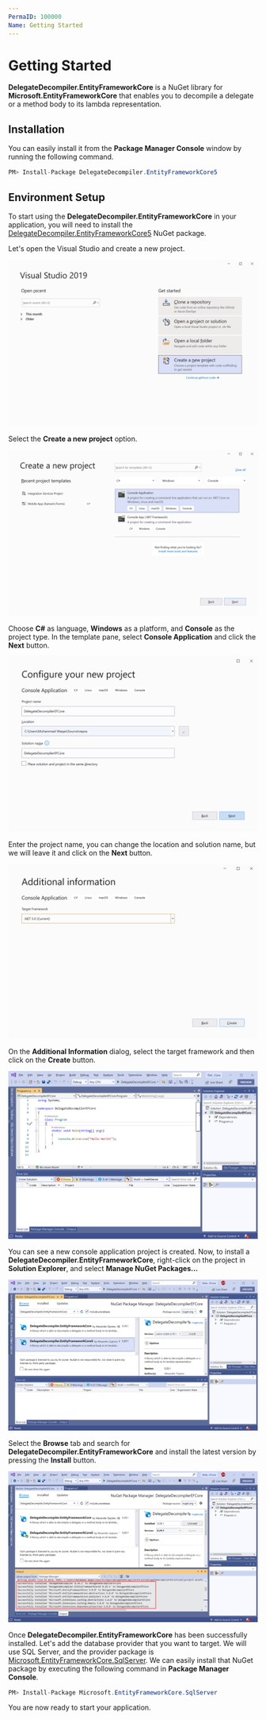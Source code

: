 ```yaml
---
PermaID: 100000
Name: Getting Started
---
```


# Getting Started

**DelegateDecompiler.EntityFrameworkCore** is a NuGet library for **Microsoft.EntityFrameworkCore** that enables you to decompile a delegate or a method body to its lambda representation.

## Installation

You can easily install it from the **Package Manager Console** window by running the following command.

```csharp
PM> Install-Package DelegateDecompiler.EntityFrameworkCore5
```

## Environment Setup

To start using the **DelegateDecompiler.EntityFrameworkCore** in your application, you will need to install the [DelegateDecompiler.EntityFrameworkCore5](https://www.nuget.org/packages/DelegateDecompiler.EntityFrameworkCore5) NuGet package.

Let's open the Visual Studio and create a new project.

<img src="images/setup-1.png" alt="Create a new project">

Select the **Create a new project** option.

<img src="images/setup-2.png" alt="Select Console Application template">

Choose **C#** as language, **Windows** as a platform, and **Console** as the project type. In the template pane, select **Console Application** and click the **Next** button.

<img src="images/setup-3.png" alt="Configure your new project">

Enter the project name, you can change the location and solution name, but we will leave it and click on the **Next** button.  

<img src="images/setup-4.png" alt="Additional Information">

On the **Additional Information** dialog, select the target framework and then click on the **Create** button.  

<img src="images/setup-5.png" alt="Console Application created">

You can see a new console application project is created. Now, to install a **DelegateDecompiler.EntityFrameworkCore**, right-click on the project in **Solution Explorer**, and select **Manage NuGet Packages...**

<img src="images/setup-6.png" alt="Install DelegateDecompiler.EntityFrameworkCore">

Select the **Browse** tab and search for **DelegateDecompiler.EntityFrameworkCore** and install the latest version by pressing the **Install** button. 

<img src="images/setup-7.png" alt="DelegateDecompiler.EntityFrameworkCore installed successfully">

Once **DelegateDecompiler.EntityFrameworkCore** has been successfully installed. Let's add the database provider that you want to target. We will use SQL Server, and the provider package is [Microsoft.EntityFrameworkCore.SqlServer](https://www.nuget.org/packages/Microsoft.EntityFrameworkCore.SqlServer). We can easily install that NuGet package by executing the following command in **Package Manager Console**. 

```csharp
PM> Install-Package Microsoft.EntityFrameworkCore.SqlServer
```

You are now ready to start your application.
